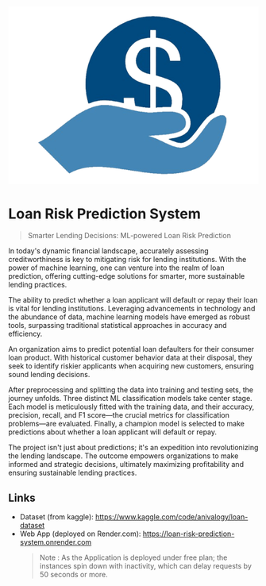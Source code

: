 ![Logo of the project](loan-image.png)

# Loan Risk Prediction System
> Smarter Lending Decisions: ML-powered Loan Risk Prediction

In today's dynamic financial landscape, accurately assessing creditworthiness is key to mitigating risk for lending institutions. With the power of machine learning, one can venture into the realm of loan prediction, offering cutting-edge solutions for smarter, more sustainable lending practices.

The ability to predict whether a loan applicant will default or repay their loan is vital for lending institutions. Leveraging advancements in technology and the abundance of data, machine learning models have emerged as robust tools, surpassing traditional statistical approaches in accuracy and efficiency.

An organization aims to predict potential loan defaulters for their consumer loan product. With historical customer behavior data at their disposal, they seek to identify riskier applicants when acquiring new customers, ensuring sound lending decisions.

After preprocessing and splitting the data into training and testing sets, the journey unfolds. Three distinct ML classification models take center stage. Each model is meticulously fitted with the training data, and their accuracy, precision, recall, and F1 score—the crucial metrics for classification problems—are evaluated. Finally, a champion model is selected to make predictions about whether a loan applicant will default or repay.

The project isn't just about predictions; it's an expedition into revolutionizing the lending landscape. The outcome empowers organizations to make informed and strategic decisions, ultimately maximizing profitability and ensuring sustainable lending practices.

## Links

- Dataset (from kaggle): https://www.kaggle.com/code/anivalogy/loan-dataset
- Web App (deployed on Render.com): https://loan-risk-prediction-system.onrender.com
  >Note : As the Application is deployed under free plan; the instances spin down with inactivity, which can delay requests by 50 seconds or more. 
  
